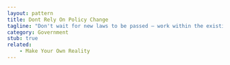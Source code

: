 ```yaml
---
layout: pattern
title: Dont Rely On Policy Change
tagline: "Don't wait for new laws to be passed — work within the existing system first"
category: Government
stub: true
related: 
    - Make Your Own Reality
---
```

